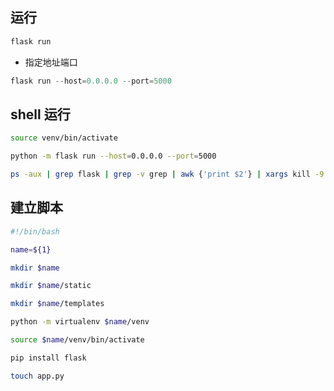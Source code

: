 <!--
 * @Description: 
 * @Version: 1.0
 * @Author: DaLao
 * @Email: dalao_li@163.com
 * @Date: 2021-09-24 20:37:24
 * @LastEditors: DaLao
 * @LastEditTime: 2022-03-18 22:42:48
-->


## 运行

```sh
flask run
```
- 指定地址端口
  
```py
flask run --host=0.0.0.0 --port=5000
```


## shell 运行

```sh
source venv/bin/activate

python -m flask run --host=0.0.0.0 --port=5000

ps -aux | grep flask | grep -v grep | awk {'print $2'} | xargs kill -9 && python -m flask run --host=0.0.0.0 --port=500
```


## 建立脚本

```sh
#!/bin/bash

name=${1}

mkdir $name

mkdir $name/static

mkdir $name/templates

python -m virtualenv $name/venv

source $name/venv/bin/activate

pip install flask

touch app.py
```